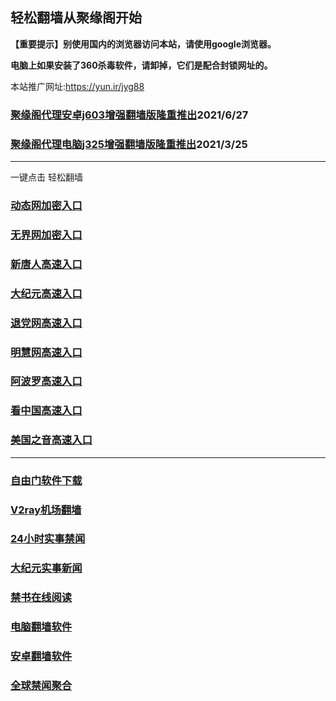 ## 轻松翻墙从聚缘阁开始

**【重要提示】别使用国内的浏览器访问本站，请使用google浏览器。**

**电脑上如果安装了360杀毒软件，请卸掉，它们是配合封锁网址的。**

本站推广网址:https://yun.ir/jyg88

### [聚缘阁代理安卓j603增强翻墙版隆重推出](https://gitlab.com/juyuange/2/-/raw/master/j603.apk)2021/6/27

### [聚缘阁代理电脑j325增强翻墙版隆重推出](https://gitlab.com/juyuange/2/-/raw/master/j325dn.rar)2021/3/25

***

一键点击 轻松翻墙

### [动态网加密入口](https://g1.jyg2.xyz/dwwe3/e444r)

### [无界网加密入口](https://g1.jyg2.xyz/afff/n12r)

### [新唐人高速入口](https://g1.jyg2.xyz/mmmg/e5n)

### [大纪元高速入口](https://g1.jyg2.xyz/yyyyy/e7n)

### [退党网高速入口](https://g1.jyg2.xyz/aakkk/e8m)

### [明慧网高速入口](https://g1.jyg2.xyz/aakkk/e3m)

### [阿波罗高速入口](https://g1.jyg2.xyz/aakkk/e13m)

### [看中国高速入口](https://g1.jyg2.xyz/aakkk/e11m)

### [美国之音高速入口](https://g1.jyg2.xyz/aakkk/e18m)

***






### [自由门软件下载](https://git.io/skyfree)

### [V2ray机场翻墙](https://github.com/bannedbook/fanqiang/wiki/V2ray%E6%9C%BA%E5%9C%BA)

### [24小时实事禁闻](https://github.com/fyvn2199/djy/blob/master/gb/n24hr.md?dfh#1)

### [大纪元实事新闻](https://github.com/fyvn2199/djy/blob/master/gb/nsc413.md?dfh#1)

### [禁书在线阅读](https://github.com/txyzum203/djy/blob/master/gb/9p.md?flntdtv#1)

### [电脑翻墙软件](https://github.com/Alvin9999/new-pac/wiki)

### [安卓翻墙软件](https://git.io/afq)

### [全球禁闻聚合](https://github.com/gfw-breaker/banned-news1/blob/master/README.md)












